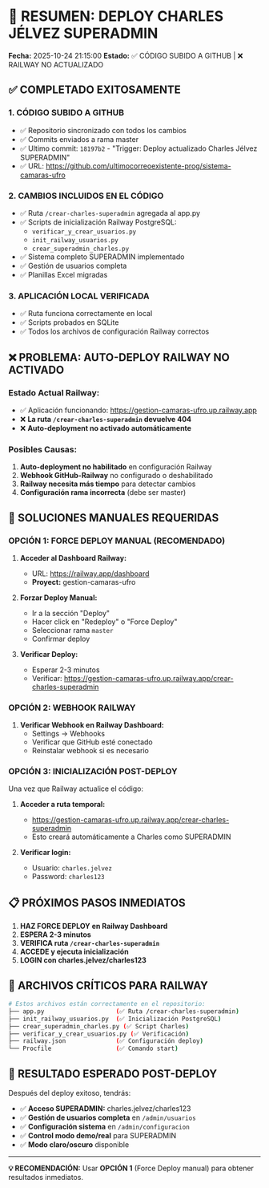 # 🎯 RESUMEN: DEPLOY CHARLES JÉLVEZ SUPERADMIN
**Fecha:** 2025-10-24 21:15:00
**Estado:** ✅ CÓDIGO SUBIDO A GITHUB | ❌ RAILWAY NO ACTUALIZADO

## ✅ COMPLETADO EXITOSAMENTE

### 1. **CÓDIGO SUBIDO A GITHUB**
- ✅ Repositorio sincronizado con todos los cambios
- ✅ Commits enviados a rama master
- ✅ Ultimo commit: `18197b2` - "Trigger: Deploy actualizado Charles Jélvez SUPERADMIN"
- ✅ URL: https://github.com/ultimocorreoexistente-prog/sistema-camaras-ufro

### 2. **CAMBIOS INCLUIDOS EN EL CÓDIGO**
- ✅ Ruta `/crear-charles-superadmin` agregada al app.py
- ✅ Scripts de inicialización Railway PostgreSQL:
  - `verificar_y_crear_usuarios.py`
  - `init_railway_usuarios.py` 
  - `crear_superadmin_charles.py`
- ✅ Sistema completo SUPERADMIN implementado
- ✅ Gestión de usuarios completa
- ✅ Planillas Excel migradas

### 3. **APLICACIÓN LOCAL VERIFICADA**
- ✅ Ruta funciona correctamente en local
- ✅ Scripts probados en SQLite
- ✅ Todos los archivos de configuración Railway correctos

## ❌ PROBLEMA: AUTO-DEPLOY RAILWAY NO ACTIVADO

### **Estado Actual Railway:**
- ✅ Aplicación funcionando: https://gestion-camaras-ufro.up.railway.app
- ❌ **La ruta `/crear-charles-superadmin` devuelve 404**
- ❌ **Auto-deployment no activado automáticamente**

### **Posibles Causas:**
1. **Auto-deployment no habilitado** en configuración Railway
2. **Webhook GitHub-Railway** no configurado o deshabilitado
3. **Railway necesita más tiempo** para detectar cambios
4. **Configuración rama incorrecta** (debe ser master)

## 🚀 SOLUCIONES MANUALES REQUERIDAS

### **OPCIÓN 1: FORCE DEPLOY MANUAL (RECOMENDADO)**
1. **Acceder al Dashboard Railway:**
   - URL: https://railway.app/dashboard
   - **Proyect:** gestion-camaras-ufro

2. **Forzar Deploy Manual:**
   - Ir a la sección "Deploy"
   - Hacer click en "Redeploy" o "Force Deploy"
   - Seleccionar rama `master`
   - Confirmar deploy

3. **Verificar Deploy:**
   - Esperar 2-3 minutos
   - Verificar: https://gestion-camaras-ufro.up.railway.app/crear-charles-superadmin

### **OPCIÓN 2: WEBHOOK RAILWAY**
1. **Verificar Webhook en Railway Dashboard:**
   - Settings → Webhooks
   - Verificar que GitHub esté conectado
   - Reinstalar webhook si es necesario

### **OPCIÓN 3: INICIALIZACIÓN POST-DEPLOY**
Una vez que Railway actualice el código:

1. **Acceder a ruta temporal:**
   - https://gestion-camaras-ufro.up.railway.app/crear-charles-superadmin
   - Esto creará automáticamente a Charles como SUPERADMIN

2. **Verificar login:**
   - Usuario: `charles.jelvez`
   - Password: `charles123`

## 📋 PRÓXIMOS PASOS INMEDIATOS

1. **HAZ FORCE DEPLOY en Railway Dashboard**
2. **ESPERA 2-3 minutos**
3. **VERIFICA ruta `/crear-charles-superadmin`**
4. **ACCEDE y ejecuta inicialización**
5. **LOGIN con charles.jelvez/charles123**

## 🔧 ARCHIVOS CRÍTICOS PARA RAILWAY

```bash
# Estos archivos están correctamente en el repositorio:
├── app.py                    (✅ Ruta /crear-charles-superadmin)
├── init_railway_usuarios.py  (✅ Inicialización PostgreSQL)
├── crear_superadmin_charles.py (✅ Script Charles)
├── verificar_y_crear_usuarios.py (✅ Verificación)
├── railway.json              (✅ Configuración deploy)
└── Procfile                  (✅ Comando start)
```

## 🎯 RESULTADO ESPERADO POST-DEPLOY

Después del deploy exitoso, tendrás:
- ✅ **Acceso SUPERADMIN:** charles.jelvez/charles123
- ✅ **Gestión de usuarios completa** en `/admin/usuarios`
- ✅ **Configuración sistema** en `/admin/configuracion`
- ✅ **Control modo demo/real** para SUPERADMIN
- ✅ **Modo claro/oscuro** disponible

---

**💡 RECOMENDACIÓN:** Usar **OPCIÓN 1** (Force Deploy manual) para obtener resultados inmediatos.
